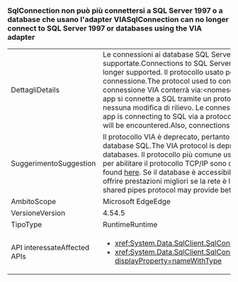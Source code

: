 ### <a name="sqlconnection-can-no-longer-connect-to-sql-server-1997-or-databases-using-the-via-adapter"></a><span data-ttu-id="daf84-101">SqlConnection non può più connettersi a SQL Server 1997 o a database che usano l'adapter VIA</span><span class="sxs-lookup"><span data-stu-id="daf84-101">SqlConnection can no longer connect to SQL Server 1997 or databases using the VIA adapter</span></span>

|   |   |
|---|---|
|<span data-ttu-id="daf84-102">Dettagli</span><span class="sxs-lookup"><span data-stu-id="daf84-102">Details</span></span>|<span data-ttu-id="daf84-103">Le connessioni ai database SQL Server che usano il [protocollo Virtual Interface Adapter (VIA)](https://technet.microsoft.com/library/ms191229%28v=sql.105%29.aspx) non sono più supportate.</span><span class="sxs-lookup"><span data-stu-id="daf84-103">Connections to SQL Server databases using the [Virtual Interface Adapter (VIA) protocol](https://technet.microsoft.com/library/ms191229%28v=sql.105%29.aspx) are no longer supported.</span></span> <span data-ttu-id="daf84-104">Il protocollo usato per connettersi a un database di SQL Server è visibile nella stringa di connessione.</span><span class="sxs-lookup"><span data-stu-id="daf84-104">The protocol used to connect to a SQL Server database is visible in the connection string.</span></span> <span data-ttu-id="daf84-105">Una connessione VIA conterrà via:&lt;nomeserver&gt;.</span><span class="sxs-lookup"><span data-stu-id="daf84-105">A VIA connection will contain via:&lt;servername&gt;.</span></span> <span data-ttu-id="daf84-106">Se questa app si connette a SQL tramite un protocollo diverso da VIA (ad esempio tcp: o np:), non verrà rilevata nessuna modifica di rilievo. Le connessioni a SQL Server 7 (1997), inoltre, non sono più supportate.</span><span class="sxs-lookup"><span data-stu-id="daf84-106">If this app is connecting to SQL via a protocol other than VIA (tcp: or np: for example), then no breaking change will be encountered.Also, connections to SQL Server 7 (1997) are no longer supported.</span></span>|
|<span data-ttu-id="daf84-107">Suggerimento</span><span class="sxs-lookup"><span data-stu-id="daf84-107">Suggestion</span></span>|<span data-ttu-id="daf84-108">Il protocollo VIA è deprecato, pertanto deve essere usato un protocollo alternativo per connettersi ai database SQL.</span><span class="sxs-lookup"><span data-stu-id="daf84-108">The VIA protocol is deprecated, so an alternative protocol should be used to connect to SQL databases.</span></span> <span data-ttu-id="daf84-109">Il protocollo più comune usato è TCP/IP.</span><span class="sxs-lookup"><span data-stu-id="daf84-109">The most common protocol used is TCP/IP.</span></span> <span data-ttu-id="daf84-110">Le istruzioni per abilitare il protocollo TCP/IP sono disponibili [qui](https://msdn.microsoft.com/library/bb909712.aspx).</span><span class="sxs-lookup"><span data-stu-id="daf84-110">Instructions for enabling the TCP/IP protocol can be found [here](https://msdn.microsoft.com/library/bb909712.aspx).</span></span> <span data-ttu-id="daf84-111">Se il database è accessibile solo all'interno di una rete Intranet, il protocollo pipe condiviso può offrire prestazioni migliori se la rete è lenta.</span><span class="sxs-lookup"><span data-stu-id="daf84-111">If the database is only accessed from within an intranet, the shared pipes protocol may provide better performance if the network is slow.</span></span>|
|<span data-ttu-id="daf84-112">Ambito</span><span class="sxs-lookup"><span data-stu-id="daf84-112">Scope</span></span>|<span data-ttu-id="daf84-113">Microsoft Edge</span><span class="sxs-lookup"><span data-stu-id="daf84-113">Edge</span></span>|
|<span data-ttu-id="daf84-114">Versione</span><span class="sxs-lookup"><span data-stu-id="daf84-114">Version</span></span>|<span data-ttu-id="daf84-115">4.5</span><span class="sxs-lookup"><span data-stu-id="daf84-115">4.5</span></span>|
|<span data-ttu-id="daf84-116">Tipo</span><span class="sxs-lookup"><span data-stu-id="daf84-116">Type</span></span>|<span data-ttu-id="daf84-117">Runtime</span><span class="sxs-lookup"><span data-stu-id="daf84-117">Runtime</span></span>|
|<span data-ttu-id="daf84-118">API interessate</span><span class="sxs-lookup"><span data-stu-id="daf84-118">Affected APIs</span></span>|<ul><li><xref:System.Data.SqlClient.SqlConnection.%23ctor(System.String)?displayProperty=nameWithType></li><li><xref:System.Data.SqlClient.SqlConnection.%23ctor(System.String,System.Data.SqlClient.SqlCredential)?displayProperty=nameWithType></li></ul>|

